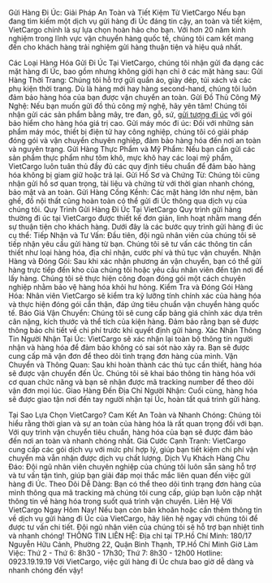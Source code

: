 Gửi Hàng Đi Úc: Giải Pháp An Toàn và Tiết Kiệm Từ VietCargo
Nếu bạn đang tìm kiếm một dịch vụ gửi hàng đi Úc đáng tin cậy, an toàn và tiết kiệm, VietCargo chính là sự lựa chọn hoàn hảo cho bạn. Với hơn 20 năm kinh nghiệm trong lĩnh vực vận chuyển hàng quốc tế, chúng tôi cam kết mang đến cho khách hàng trải nghiệm gửi hàng thuận tiện và hiệu quả nhất.

Các Loại Hàng Hóa Gửi Đi Úc
Tại VietCargo, chúng tôi nhận gửi đa dạng các mặt hàng đi Úc, bao gồm nhưng không giới hạn chỉ ở các mặt hàng sau:
Gửi Hàng Thời Trang: Chúng tôi hỗ trợ gửi quần áo, giày dép, túi xách và các phụ kiện thời trang. Dù là hàng mới hay hàng second-hand, chúng tôi luôn đảm bảo hàng hóa của bạn được vận chuyển an toàn.
Gửi Đồ Thủ Công Mỹ Nghệ: Nếu bạn muốn gửi đồ thủ công mỹ nghệ, hãy yên tâm! Chúng tôi nhận gửi các sản phẩm bằng mây, tre đan, gỗ, sứ, [gửi tượng đi úc](https://www.vietcargo.vn/gui-tuong-di-uc/) với gói bảo hiểm cho hàng hóa giá trị cao.
Gửi máy móc đi úc: Đối với những sản phẩm máy móc, thiết bị điện tử hay công nghiệp, chúng tôi có giải pháp đóng gói và vận chuyển chuyên nghiệp, đảm bảo hàng hóa đến nơi an toàn và nguyên trạng.
Gửi Hàng Thực Phẩm và Mỹ Phẩm: Nếu bạn cần gửi các sản phẩm thực phẩm như tôm khô, mực khô hay các loại mỹ phẩm, VietCargo luôn tuân thủ đầy đủ các quy định tiêu chuẩn để đảm bảo hàng hóa không bị giam giữ hoặc trả lại.
Gửi Hồ Sơ và Chứng Từ: Chúng tôi cũng nhận gửi hồ sơ quan trọng, tài liệu và chứng từ với thời gian nhanh chóng, bảo mật và an toàn.
Gửi Hàng Cồng Kềnh: Các mặt hàng lớn như nệm, bàn ghế, đồ nội thất cũng hoàn toàn có thể gửi đi Úc thông qua dịch vụ của chúng tôi.
Quy Trình Gửi Hàng Đi Úc Tại VietCargo
Quy trình gửi hàng thường đi úc tại VietCargo được thiết kế đơn giản, linh hoạt nhằm mang đến sự thuận tiện cho khách hàng. Dưới đây là các bước quy trình gửi hàng đi úc cụ thể:
Tiếp Nhận và Tư Vấn: Đầu tiên, đội ngũ nhân viên của chúng tôi sẽ tiếp nhận yêu cầu gửi hàng từ bạn. Chúng tôi sẽ tư vấn các thông tin cần thiết như loại hàng hóa, địa chỉ nhận, cước phí và thủ tục vận chuyển.
Nhận Hàng và Đóng Gói: Sau khi xác nhận phương án vận chuyển, bạn có thể gửi hàng trực tiếp đến kho của chúng tôi hoặc yêu cầu nhân viên đến tận nơi để lấy hàng. Chúng tôi sẽ thực hiện công đoạn đóng gói một cách chuyên nghiệp nhằm bảo vệ hàng hóa khỏi hư hỏng.
Kiểm Tra và Đóng Gói Hàng Hóa: Nhân viên VietCargo sẽ kiểm tra kỹ lưỡng tính chính xác của hàng hóa và thực hiện đóng gói cẩn thận, đáp ứng tiêu chuẩn vận chuyển hàng quốc tế.
Báo Giá Vận Chuyển: Chúng tôi sẽ cung cấp bảng giá chính xác dựa trên cân nặng, kích thước và thể tích của kiện hàng. Đảm bảo rằng bạn sẽ được thông báo chi tiết về chi phí trước khi quyết định gửi hàng.
Xác Nhận Thông Tin Người Nhận Tại Úc: VietCargo sẽ xác nhận lại toàn bộ thông tin người nhận và hàng hóa để đảm bảo không có sai sót nào xảy ra. Bạn sẽ được cung cấp mã vận đơn để theo dõi tình trạng đơn hàng của mình.
Vận Chuyển và Thông Quan: Sau khi hoàn thành các thủ tục cần thiết, hàng hóa sẽ được vận chuyển đến Úc. Chúng tôi sẽ khai báo thông tin hàng hóa với cơ quan chức năng và bạn sẽ nhận được mã tracking number để theo dõi vận đơn mọi lúc.
Giao Hàng Đến Địa Chỉ Người Nhận: Cuối cùng, hàng hóa sẽ được giao tận nơi đến tay người nhận tại Úc, hoàn tất quá trình gửi hàng.

Tại Sao Lựa Chọn VietCargo?
Cam Kết An Toàn và Nhanh Chóng: Chúng tôi hiểu rằng thời gian và sự an toàn của hàng hóa là rất quan trọng đối với bạn. Với quy trình vận chuyển tiêu chuẩn, hàng hóa của bạn sẽ được đảm bảo đến nơi an toàn và nhanh chóng nhất.
Giá Cước Cạnh Tranh: VietCargo cung cấp các gói dịch vụ với mức phí hợp lý, giúp bạn tiết kiệm chi phí vận chuyển mà vẫn nhận được dịch vụ chất lượng.
Dịch Vụ Khách Hàng Chu Đáo: Đội ngũ nhân viên chuyên nghiệp của chúng tôi luôn sẵn sàng hỗ trợ và tư vấn tận tình, giúp bạn giải đáp mọi thắc mắc liên quan đến việc gửi hàng đi Úc.
Theo Dõi Dễ Dàng: Bạn có thể theo dõi tình trạng đơn hàng của mình thông qua mã tracking mà chúng tôi cung cấp, giúp bạn luôn cập nhật thông tin về hàng hóa trong suốt quá trình vận chuyển.
Liên Hệ Với VietCargo Ngay Hôm Nay!
Nếu bạn còn băn khoăn hoặc cần thêm thông tin về dịch vụ gửi hàng đi Úc của VietCargo, hãy liên hệ ngay với chúng tôi để được tư vấn chi tiết. Đội ngũ nhân viên của chúng tôi sẽ hỗ trợ bạn nhiệt tình và nhanh chóng!
THÔNG TIN LIÊN HỆ:
Địa chỉ tại TP.Hồ Chí Minh: 180/17 Nguyễn Hữu Cảnh, Phường 22, Quận Bình Thạnh, TP.Hồ Chí Minh
Giờ Làm Việc: Thứ 2 - Thứ 6: 8h30 - 17h30; Thứ 7: 8h30 - 12h00
Hotline: 0923.19.19.19
Với VietCargo, việc gửi hàng đi Úc chưa bao giờ dễ dàng và nhanh chóng đến vậy!

